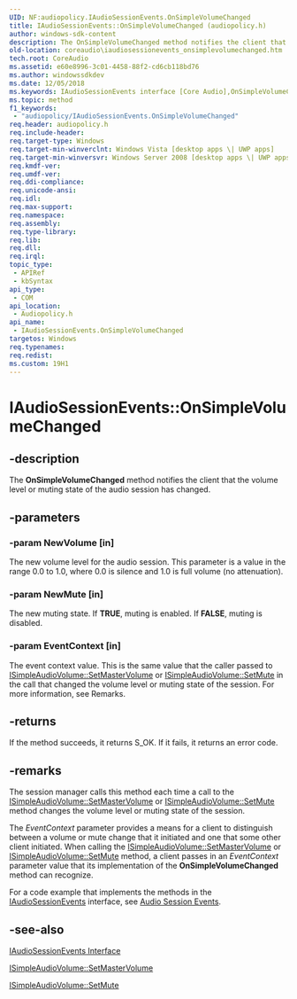 ```yaml
---
UID: NF:audiopolicy.IAudioSessionEvents.OnSimpleVolumeChanged
title: IAudioSessionEvents::OnSimpleVolumeChanged (audiopolicy.h)
author: windows-sdk-content
description: The OnSimpleVolumeChanged method notifies the client that the volume level or muting state of the audio session has changed.
old-location: coreaudio\iaudiosessionevents_onsimplevolumechanged.htm
tech.root: CoreAudio
ms.assetid: e60e8996-3c01-4458-88f2-cd6cb118bd76
ms.author: windowssdkdev
ms.date: 12/05/2018
ms.keywords: IAudioSessionEvents interface [Core Audio],OnSimpleVolumeChanged method, IAudioSessionEvents.OnSimpleVolumeChanged, IAudioSessionEvents::OnSimpleVolumeChanged, IAudioSessionEventsOnSimpleVolumeChanged, OnSimpleVolumeChanged, OnSimpleVolumeChanged method [Core Audio], OnSimpleVolumeChanged method [Core Audio],IAudioSessionEvents interface, audiopolicy/IAudioSessionEvents::OnSimpleVolumeChanged, coreaudio.iaudiosessionevents_onsimplevolumechanged
ms.topic: method
f1_keywords: 
 - "audiopolicy/IAudioSessionEvents.OnSimpleVolumeChanged"
req.header: audiopolicy.h
req.include-header: 
req.target-type: Windows
req.target-min-winverclnt: Windows Vista [desktop apps \| UWP apps]
req.target-min-winversvr: Windows Server 2008 [desktop apps \| UWP apps]
req.kmdf-ver: 
req.umdf-ver: 
req.ddi-compliance: 
req.unicode-ansi: 
req.idl: 
req.max-support: 
req.namespace: 
req.assembly: 
req.type-library: 
req.lib: 
req.dll: 
req.irql: 
topic_type:
 - APIRef
 - kbSyntax
api_type:
 - COM
api_location:
 - Audiopolicy.h
api_name:
 - IAudioSessionEvents.OnSimpleVolumeChanged
targetos: Windows
req.typenames: 
req.redist: 
ms.custom: 19H1
---
```


# IAudioSessionEvents::OnSimpleVolumeChanged


## -description



The <b>OnSimpleVolumeChanged</b> method notifies the client that the volume level or muting state of the audio session has changed.




## -parameters




### -param NewVolume [in]

The new volume level for the audio session. This parameter is a value in the range 0.0 to 1.0, where 0.0 is silence and 1.0 is full volume (no attenuation).


### -param NewMute [in]

The new muting state. If <b>TRUE</b>, muting is enabled. If <b>FALSE</b>, muting is disabled.


### -param EventContext [in]

The event context value. This is the same value that the caller passed to <a href="https://docs.microsoft.com/windows/desktop/api/audioclient/nf-audioclient-isimpleaudiovolume-setmastervolume">ISimpleAudioVolume::SetMasterVolume</a> or <a href="https://docs.microsoft.com/windows/desktop/api/audioclient/nf-audioclient-isimpleaudiovolume-setmute">ISimpleAudioVolume::SetMute</a> in the call that changed the volume level or muting state of the session. For more information, see Remarks.


## -returns



If the method succeeds, it returns S_OK. If it fails, it returns an error code.




## -remarks



The session manager calls this method each time a call to the <a href="https://docs.microsoft.com/windows/desktop/api/audioclient/nf-audioclient-isimpleaudiovolume-setmastervolume">ISimpleAudioVolume::SetMasterVolume</a> or <a href="https://docs.microsoft.com/windows/desktop/api/audioclient/nf-audioclient-isimpleaudiovolume-setmute">ISimpleAudioVolume::SetMute</a> method changes the volume level or muting state of the session.

The <i>EventContext</i> parameter provides a means for a client to distinguish between a volume or mute change that it initiated and one that some other client initiated. When calling the <a href="https://docs.microsoft.com/windows/desktop/api/audioclient/nf-audioclient-isimpleaudiovolume-setmastervolume">ISimpleAudioVolume::SetMasterVolume</a> or <a href="https://docs.microsoft.com/windows/desktop/api/audioclient/nf-audioclient-isimpleaudiovolume-setmute">ISimpleAudioVolume::SetMute</a> method, a client passes in an <i>EventContext</i> parameter value that its implementation of the <b>OnSimpleVolumeChanged</b> method can recognize.

For a code example that implements the methods in the <a href="https://docs.microsoft.com/windows/desktop/api/audiopolicy/nn-audiopolicy-iaudiosessionevents">IAudioSessionEvents</a> interface, see <a href="https://docs.microsoft.com/windows/desktop/CoreAudio/audio-session-events">Audio Session Events</a>.




## -see-also




<a href="https://docs.microsoft.com/windows/desktop/api/audiopolicy/nn-audiopolicy-iaudiosessionevents">IAudioSessionEvents Interface</a>



<a href="https://docs.microsoft.com/windows/desktop/api/audioclient/nf-audioclient-isimpleaudiovolume-setmastervolume">ISimpleAudioVolume::SetMasterVolume</a>



<a href="https://docs.microsoft.com/windows/desktop/api/audioclient/nf-audioclient-isimpleaudiovolume-setmute">ISimpleAudioVolume::SetMute</a>
 

 

